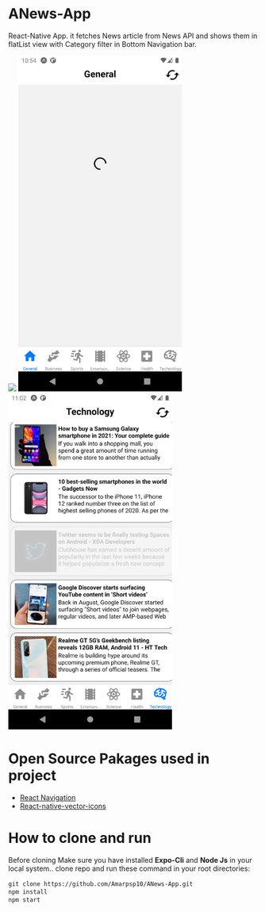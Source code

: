 # ANews-App

React-Native App. it fetches News article from News API and shows them in flatList view with 
Category filter in Bottom Navigation bar.
<div style="flexDirection:'row';"> <image src="./ScreenShots/home_ss.png" width="330px"/>
            <img src="./ScreenShots/load_ss.png" width="330px" />
            <img src="./ScreenShots/screen_ss.png" width="330px"/></div>
            
            
# Open Source Pakages used in project
<ul>
            <li><a href="https://reactnavigation.org/">React Navigation</a></li>
            <li><a href="https://www.npmjs.com/package/react-native-vector-icons">React-native-vector-icons</a></li>
</ul>


# How to clone and run
 Before cloning Make sure you have installed <b>Expo-Cli</b> and <b>Node Js</b> in your local system..
 clone repo and run these command in your root directories:
    
    git clone https://github.com/Amarpsp10/ANews-App.git
    npm install
    npm start
